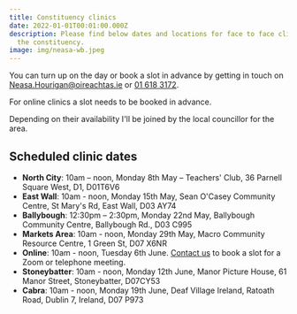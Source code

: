 ```yaml
---
title: Constituency clinics
date: 2022-01-01T00:01:00.000Z
description: Please find below dates and locations for face to face clinics in
  the constituency.
image: img/neasa-wb.jpeg
---
```

You can turn up on the day or book a slot in advance by getting in touch on [Neasa.Hourigan@oireachtas.ie](mailto:neasa.hourigan@oireachtas.ie?subject=Constituency%20clinic%20booking&body=Dear%20Neasa%2C%0D%0A%0D%0AI'd%20meet%20with%20you%20to%20discuss%20%3Cissue%3E.%0D%0A%0D%0AI'd%20like%20to%20attend%20the%20clinic%20on%20%3Cdate%3E%20at%20%3Ctime%3E%20in%20%3Clocation%3E) or [01 618 3172](tel:+35316183172).

For online clinics a slot needs to be booked in advance.

Depending on their availability I'll be joined by the local councillor for the area.

## Scheduled clinic dates

* **North City**: 10am – noon, Monday 8th May – Teachers' Club, 36 Parnell Square West, D1, D01T6V6
* **East Wall**: 10am - noon, Monday 15th May, Sean O'Casey Community Centre, St Mary's Rd, East Wall, D03 AY74
* **Ballybough**: 12:30pm – 2:30pm, Monday 22nd May, Ballybough Community Centre, Ballybough Rd., D03 C995
* **Markets Area**: 10am - noon, Monday 29th May, Macro Community Resource Centre, 1 Green St, D07 X6NR  
* **Online**: 10am - noon, Tuesday 6th June. [Contact us](mailto:neasa.hourigan@oireachtas.ie?subject=Booking%20a%20slot%20for%20online%20clinic%20&body=Dear%20Neasa%2C%0D%0A%0D%0AI'd%20like%20to%20book%20a%20slot%20for%20an%20online%20meeting%20on%206th%20June%20at%2010am%0D%0A%0D%0AI'd%20like%20to%20discuss%20%3C%3E%0D%0A%0D%0A) to book a slot for a Zoom or telephone meeting.
* **Stoneybatter**: 10am - noon, Monday 12th June, Manor Picture House, 61 Manor Street, Stoneybatter, D07CY53
* **Cabra**: 10am - noon, Monday 19th June, Deaf Village Ireland, Ratoath Road, Dublin 7, Ireland, D07 P973